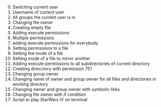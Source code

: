 0. Switching current user
1. Username of current user
2. All groups the current user is in
3. Changing file owner
4. Creating empty file
5. Adding execute permissions
6. Multiple permissions
7. adding execute permissions for everybody
8. Setting permissions to a file
9. Setting the mode of a file
10. Setting mode of a file to mirror another
11. Adding execute permissions to all subdirectories of current directory
12. Creating direcctory with permission 751
13. Changing group owner
14. Changing name of owner and group owner for all files and directories in working directory
15. Changing owner and group owner with symbolic links
16. Changing file owner with if condition
17. Script to play StarWars IV on terminal

